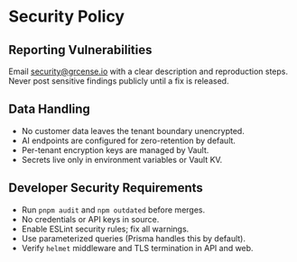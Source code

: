 # Security Policy

## Reporting Vulnerabilities

Email security@grcense.io with a clear description and reproduction steps.
Never post sensitive findings publicly until a fix is released.

## Data Handling

- No customer data leaves the tenant boundary unencrypted.
- AI endpoints are configured for zero-retention by default.
- Per-tenant encryption keys are managed by Vault.
- Secrets live only in environment variables or Vault KV.

## Developer Security Requirements

- Run `pnpm audit` and `npm outdated` before merges.
- No credentials or API keys in source.
- Enable ESLint security rules; fix all warnings.
- Use parameterized queries (Prisma handles this by default).
- Verify `helmet` middleware and TLS termination in API and web.
